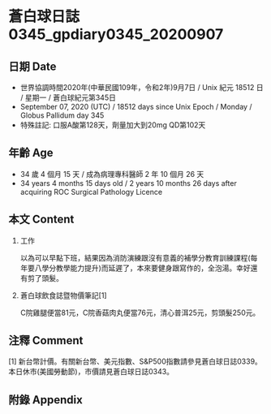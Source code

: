 [_metadata_:encoding]: - "utf-8"
[_metadata_:language]: - "zh-Hant-TW"
[_metadata_:fileformat]: - "markdown"
[_metadata_:MIME_type]: - "text/plain"
[_metadata_:markdown_version]: - "commonmark version 0.29"
[_metadata_:markdown_spec]: - "https://spec.commonmark.org/0.29/"

# 蒼白球日誌0345_gpdiary0345_20200907 #

## 日期 Date ##

* 世界協調時間2020年(中華民國109年，令和2年)9月7日 / Unix 紀元 18512 日 / 星期一 / 蒼白球紀元第345日
* September 07, 2020 (UTC) / 18512 days since Unix Epoch / Monday / Globus Pallidum day 345
* 特殊註記: 口服A酸第128天，劑量加大到20mg QD第102天

## 年齡 Age ##

* 34 歲 4 個月 15 天 / 成為病理專科醫師 2 年 10 個月 26 天
* 34 years 4 months 15 days old / 2 years 10 months 26 days after acquiring ROC Surgical Pathology Licence

## 本文 Content ##

1. 工作

    以為可以早點下班，結果因為消防演練跟沒有意義的補學分教育訓練課程(每年要八學分教學能力提升)而延遲了，本來要健身跟寫作的，全泡湯。幸好還有剪了頭髮。

2. 蒼白球飲食誌暨物價筆記[1]

    C院雞腿便當81元，C院香菇肉丸便當76元，清心普洱25元，剪頭髮250元。    

## 注釋 Comment ##

[1] 新台幣計價。有關新台幣、美元指數、S&P500指數請參見蒼白球日誌0339。本日休市(美國勞動節)，市價請見蒼白球日誌0343。


## 附錄 Appendix ##

